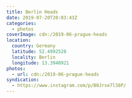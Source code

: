 ```yaml
---
title: Berlin Heads
date: 2019-07-20T20:03:43Z
categories:
  - photos
coverImage: cdn:/2019-06-prague-heads
location:
  country: Germany
  latitude: 52.4992528
  locality: Berlin
  longitude: 13.3940921
photos:
  - url: cdn:/2019-06-prague-heads
syndication:
  - https://www.instagram.com/p/B0Jrse7l38P/
---
```

